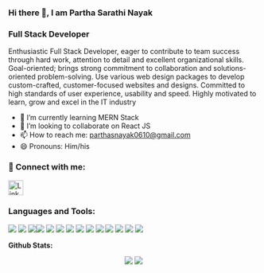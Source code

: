 ### Hi there 👋, I am Partha Sarathi Nayak

### Full Stack Developer

Enthusiastic Full Stack Developer, eager to contribute to team success through hard work, attention
to detail and excellent organizational skills. Goal-oriented; brings strong commitment to
collaboration and solutions-oriented problem-solving. Use various web design packages to develop
custom-crafted, customer-focused websites and designs. Committed to high standards of user
experience, usability and speed. Highly motivated to learn, grow and excel in the IT industry

- 🌱 I’m currently learning MERN Stack
- 👯 I’m looking to collaborate on React JS
- 📫 How to reach me: parthasnayak0610@gmail.com
- 😄 Pronouns: Him/his

### 💬 Connect with me:

<a href="https://www.linkedin.com/in/partha-sarathi-nayak-44687792/" > 
<img src="https://camo.githubusercontent.com/d659d2bac00c01b42bffbae84bdc121e828b8fecd5b4949ffa2575f5d9e4a371/68747470733a2f2f63646e2e6a7364656c6976722e6e65742f6e706d2f73696d706c652d69636f6e734076332f69636f6e732f6c696e6b6564696e2e737667" alt="LinkedIn"
	title="LinkedIn logo" width="30" height="30"  />
</a>

### Languages and Tools:

<img src = "https://img.shields.io/badge/-HTML5-E34F26?style=flat&logo=html5&logoColor=white"> <img src = "https://img.shields.io/badge/-CSS3-1572B6?style=flat&logo=css3&logoColor=white"> <img src="https://img.shields.io/badge/-Bootstrap-563D7C?style=flat&logo=bootstrap&logoColor=white"><img src="https://img.shields.io/badge/-JavaScript-eed718?style=flat&logo=javascript&logoColor=ffffff"> <img src="https://img.shields.io/badge/-React-000000?style=flat&logo=react&logoColor=00c8ff"> <img src="https://img.shields.io/badge/-Redux-764abc?style=flat&logo=redux&logoColor=white"> <img src="https://img.shields.io/badge/-MongoDB-4DB33D?style=flat&logo=mongodb&logoColor=FFFFFF"> <img src="https://img.shields.io/badge/-MySQL-F29111?style=flat&logo=mysql&logoColor=FFFFFF"> <img src="https://img.shields.io/badge/-Express.js-787878?style=flat"> <img src="https://img.shields.io/badge/-Node.js-3C873A?style=flat&logo=Node.js&logoColor=white"> <img src="http://img.shields.io/badge/-Git-F1502F?style=flat&logo=git&logoColor=FFFFFF"> <img src="http://img.shields.io/badge/-Github-000000?style=flat&logo=github&logoColor=FFFFFF"> <img src="http://img.shields.io/badge/-VS%20Code-007ACC?style=flat&logo=visual%20studio%20code&logoColor=white"> <img src="http://img.shields.io/badge/-Vercel-black?style=flat&logo=vercel&logoColor=white">

**Github Stats:**

<p align="center">
  
  <img src="https://github-readme-stats.vercel.app/api?username=parthasn&hide=stars&show_icons=true&theme=dracula&count_private=true&line_height=32">
  <img src="https://github-readme-stats.vercel.app/api/top-langs/?username=parthasn&count_private=true&theme=dracula">

</p>



[website]: https://parthasn.github.io/
[linkedin]: https://www.linkedin.com/in/partha-sarathi-nayak-44687792/


